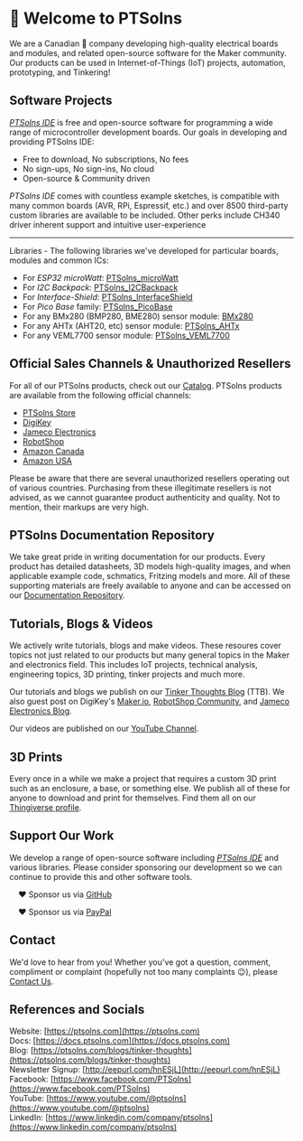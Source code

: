 # 👋 Welcome to PTSolns

We are a Canadian 🍁 company developing high-quality electrical boards and modules, and related open-source software for the Maker community. Our products can be used in Internet-of-Things (IoT) projects, automation, prototyping, and Tinkering!

## Software Projects
[*PTSolns IDE*](https://ptsolns.com/ptsolns-ide) is free and open-source software for programming a wide range of microcontroller development boards. Our goals in developing and providing PTSolns IDE:

- Free to download, No subscriptions, No fees  
- No sign-ups, No sign-ins, No cloud  
- Open-source & Community driven  

*PTSolns IDE* comes with countless example sketches, is compatible with many common boards (AVR, RPi, Espressif, etc.) and over 8500 third-party custom libraries are available to be included. Other perks include CH340 driver inherent support and intuitive user-experience

***

Libraries - The following libraries we've developed for particular boards, modules and common ICs:
- For *ESP32 microWatt*: [PTSolns_microWatt](https://github.com/PTSolns/PTSolns_microWatt)  
- For *I2C Backpack*: [PTSolns_I2CBackpack](https://github.com/PTSolns/PTSolns_I2CBackpack)  
- For *Interface-Shield*: [PTSolns_InterfaceShield](https://github.com/PTSolns/PTSolns_InterfaceShield)  
- For *Pico Base* family: [PTSolns_PicoBase](https://github.com/PTSolns/PTSolns_PicoBase)
- For any BMx280 (BMP280, BME280) sensor module: [BMx280](https://github.com/PTSolns/BMx280)
- For any AHTx (AHT20, etc) sensor module: [PTSolns_AHTx](https://github.com/PTSolns/PTSolns_AHTx)
- For any VEML7700 sensor module: [PTSolns_VEML7700](https://github.com/PTSolns/PTSolns_VEML7700)

## Official Sales Channels & Unauthorized Resellers
For all of our PTSolns products, check out our [Catalog](https://ptsolns.com/pages/catalog). PTSolns products are available from the following official channels:
- [PTSolns Store](https://ptsolns.com/collections/ptsolns)
- [DigiKey](https://www.digikey.com/en/supplier-centers/ptsolns-pylon-technology-solutions)
- [Jameco Electronics](https://www.jameco.com/m/PTSolns.html#/filter:ss_attr_manufacturer:PTSolns)
- [RobotShop](https://www.robotshop.com/collections/ptsolns)
- [Amazon Canada](https://www.amazon.ca/stores/page/6C8A6867-7E2B-4274-AB45-FEA3F9EB57CF)
- [Amazon USA](https://www.amazon.com/stores/PylonTechnologySolutions/page/F6F49188-3463-4718-97CA-01229431C7BA)

Please be aware that there are several unauthorized resellers operating out of various countries. Purchasing from these illegitimate resellers is not advised, as we cannot guarantee product authenticity and quality. Not to mention, their markups are very high.

## PTSolns Documentation Repository
We take great pride in writing documentation for our products. Every product has detailed datasheets, 3D models high-quality images, and when applicable example code, schmatics, Fritzing models and more. All of these supporting materials are freely available to anyone and can be accessed on our [Documentation Repository](https://docs.ptsolns.com/).

## Tutorials, Blogs & Videos
We actively write tutorials, blogs and make videos. These resoures cover topics not just related to our products but many general topics in the Maker and electronics field. This includes IoT projects, technical analysis, engineering topics, 3D printing, tinker projects and much more. 


Our tutorials and blogs we publish on our [Tinker Thoughts Blog](https://ptsolns.com/blogs/tinker-thoughts) (TTB). We also guest post on DigiKey's [Maker.io](https://www.digikey.ca/en/maker), [RobotShop Community](https://community.robotshop.com/tutorials), and [Jameco Electronics Blog](https://www.jameco.com/Jameco/Blog/electronics-blog.html).


Our videos are published on our [YouTube Channel](https://www.youtube.com/@ptsolns).

## 3D Prints
Every once in a while we make a project that requires a custom 3D print such as an enclosure, a base, or something else. We publish all of these for anyone to download and print for themselves. Find them all on our [Thingiverse profile](https://www.thingiverse.com/PTSolns/designs).

## Support Our Work
We develop a range of open-source software including [*PTSolns IDE*](https://ptsolns.com/ptsolns-ide) and various libraries. Please consider sponsoring our development so we can continue to provide this and other software tools.  
  
&nbsp;&nbsp;&nbsp;&nbsp;❤️ Sponsor us via [GitHub](https://github.com/sponsors/PTSolns)
  
&nbsp;&nbsp;&nbsp;&nbsp;❤️ Sponsor us via [PayPal](https://www.paypal.com/ncp/payment/LMJKE54ZFC3EC)

## Contact
We'd love to hear from you! Whether you've got a question, comment, compliment or complaint (hopefully not too many complaints 😉), please [Contact Us](https://ptsolns.com/contact-us).

## References and Socials
Website: [https://ptsolns.com](https://ptsolns.com)  
Docs: [https://docs.ptsolns.com](https://docs.ptsolns.com)  
Blog: [https://ptsolns.com/blogs/tinker-thoughts](https://ptsolns.com/blogs/tinker-thoughts)  
Newsletter Signup: [http://eepurl.com/hnESjL](http://eepurl.com/hnESjL)  
Facebook: [https://www.facebook.com/PTSolns](https://www.facebook.com/PTSolns)  
YouTube: [https://www.youtube.com/@ptsolns](https://www.youtube.com/@ptsolns)  
LinkedIn: [https://www.linkedin.com/company/ptsolns](https://www.linkedin.com/company/ptsolns)
